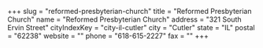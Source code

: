 +++
slug = "reformed-presbyterian-church"
title = "Reformed Presbyterian Church"
name = "Reformed Presbyterian Church"
address = "321 South Ervin Street"
cityIndexKey = "city-il-cutler"
city = "Cutler"
state = "IL"
postal = "62238"
website = ""
phone = "618-615-2227"
fax = ""
+++

